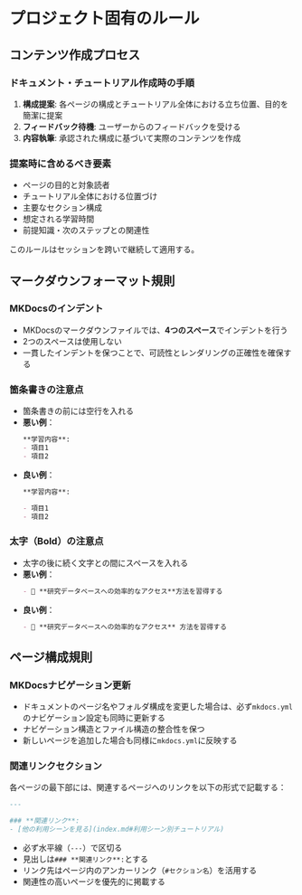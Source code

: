 # プロジェクト固有のルール

## コンテンツ作成プロセス

### ドキュメント・チュートリアル作成時の手順
1. **構成提案**: 各ページの構成とチュートリアル全体における立ち位置、目的を簡潔に提案
2. **フィードバック待機**: ユーザーからのフィードバックを受ける
3. **内容執筆**: 承認された構成に基づいて実際のコンテンツを作成

### 提案時に含めるべき要素
- ページの目的と対象読者
- チュートリアル全体における位置づけ
- 主要なセクション構成
- 想定される学習時間
- 前提知識・次のステップとの関連性

このルールはセッションを跨いで継続して適用する。

## マークダウンフォーマット規則

### MKDocsのインデント
- MKDocsのマークダウンファイルでは、**4つのスペース**でインデントを行う
- 2つのスペースは使用しない
- 一貫したインデントを保つことで、可読性とレンダリングの正確性を確保する

### 箇条書きの注意点
- 箇条書きの前には空行を入れる
- **悪い例**：
  ```markdown
  **学習内容**:
  - 項目1
  - 項目2
  ```
- **良い例**：
  ```markdown
  **学習内容**:

  - 項目1
  - 項目2
  ```

### 太字（Bold）の注意点
- 太字の後に続く文字との間にスペースを入れる
- **悪い例**：
  ```markdown
  - 🔬 **研究データベースへの効率的なアクセス**方法を習得する
  ```
- **良い例**：
  ```markdown
  - 🔬 **研究データベースへの効率的なアクセス** 方法を習得する
  ```

## ページ構成規則

### MKDocsナビゲーション更新
- ドキュメントのページ名やフォルダ構成を変更した場合は、必ず`mkdocs.yml`のナビゲーション設定も同時に更新する
- ナビゲーション構造とファイル構造の整合性を保つ
- 新しいページを追加した場合も同様に`mkdocs.yml`に反映する

### 関連リンクセクション
各ページの最下部には、関連するページへのリンクを以下の形式で記載する：

```markdown
---

### **関連リンク**:
- [他の利用シーンを見る](index.md#利用シーン別チュートリアル)
```

- 必ず水平線（`---`）で区切る
- 見出しは`### **関連リンク**:`とする
- リンク先はページ内のアンカーリンク（`#セクション名`）を活用する
- 関連性の高いページを優先的に掲載する